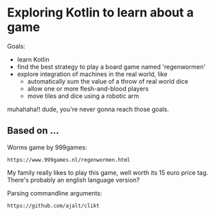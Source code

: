 # Exploring Kotlin to learn about a game 

Goals:
- learn Kotlin 
- find the best strategy to play a board game named 'regenwormen'
- explore integration of machines in the real world, like 
  - automatically sum the value of a throw of real world dice
  - allow one or more flesh-and-blood players 
  - move tiles and dice using a robotic arm  

muhahaha!! dude, you're never gonna reach those goals. 

## Based on ... 

Worms game by 999games:

    https://www.999games.nl/regenwormen.html

My family really likes to play this game, well worth its 15 euro price tag. 
There's probably an english language version?

Parsing commandline arguments:

    https://github.com/ajalt/clikt
